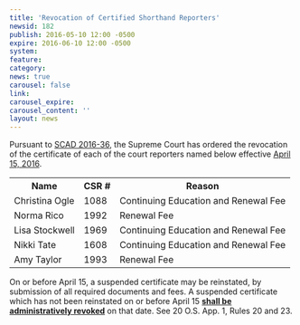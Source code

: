 ```yaml
---
title: 'Revocation of Certified Shorthand Reporters'
newsid: 182
publish: 2016-05-10 12:00 -0500
expire: 2016-06-10 12:00 -0500
system: 
feature: 
category: 
news: true
carousel: false
link: 
carousel_expire: 
carousel_content: ''
layout: news
---
```

<p>Pursuant to <a href="http://www.oscn.net/images/news/SCAD2016-0036.pdf" target="_blank">SCAD 2016-36</a>, the Supreme Court has ordered the revocation of the certificate of each of the court reporters named below effective <u>April 15, 2016</u>.</p>
<table>
<tbody><tr>
<th>Name</th>
<th>CSR #</th>
<th>Reason</th>
</tr>
<tr>
<td>Christina Ogle</td>
<td>1088</td>
<td>Continuing Education and Renewal Fee</td>
</tr>
<tr>
<td>Norma Rico</td>
<td>1992</td>
<td>Renewal Fee</td>
</tr>
<tr>
<td>Lisa Stockwell</td>
<td>1969</td>
<td>Continuing Education and Renewal Fee</td>
</tr>
<tr>
<td>Nikki Tate</td>
<td>1608</td>
<td>Continuing Education and Renewal Fee</td>
</tr>
<tr>
<td>Amy Taylor</td>
<td>1993</td>
<td>Renewal Fee</td>
</tr>
</tbody></table>
<p>On or before April 15, a suspended certificate may be reinstated, by submission of all required documents and fees.  A suspended certificate which has not been reinstated on or before April 15 <u><strong>shall be administratively revoked</strong></u> on that date.  See 20 O.S. App. 1, Rules 20 and 23.</p>